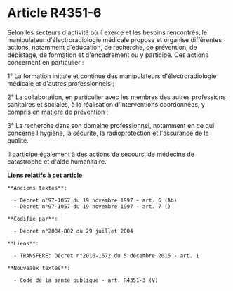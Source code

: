 # Article R4351-6

Selon les secteurs d'activité où il exerce et les besoins rencontrés, le manipulateur d'électroradiologie médicale propose et
organise différentes actions, notamment d'éducation, de recherche, de prévention, de dépistage, de formation et d'encadrement
ou y participe. Ces actions concernent en particulier :

1° La formation initiale et continue des manipulateurs d'électroradiologie médicale et d'autres professionnels ;

2° La collaboration, en particulier avec les membres des autres professions sanitaires et sociales, à la réalisation
d'interventions coordonnées, y compris en matière de prévention ;

3° La recherche dans son domaine professionnel, notamment en ce qui concerne l'hygiène, la sécurité, la radioprotection et
l'assurance de la qualité.

Il participe également à des actions de secours, de médecine de catastrophe et d'aide humanitaire.

**Liens relatifs à cet article**

	**Anciens textes**:

	  - Décret n°97-1057 du 19 novembre 1997 - art. 6 (Ab)
	  - Décret n°97-1057 du 19 novembre 1997 - art. 7 ()

	**Codifié par**:

	  - Décret n°2004-802 du 29 juillet 2004

	**Liens**:

	  - TRANSFERE: Décret n°2016-1672 du 5 décembre 2016 - art. 1

	**Nouveaux textes**:

	  - Code de la santé publique - art. R4351-3 (V)
